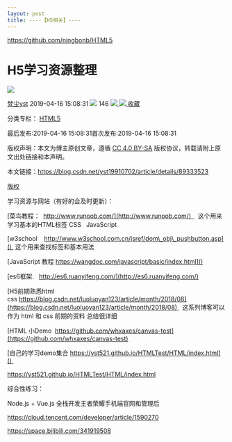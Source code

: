 ```yaml
---
layout: post
title: ----【H5相关】----
---
```


https://github.com/ningbonb/HTML5

# H5学习资源整理

![](https://csdnimg.cn/release/blogv2/dist/pc/img/original.png)

[梵尘yst](https://blog.csdn.net/yst19910702) 2019-04-16 15:08:31 ![](https://csdnimg.cn/release/blogv2/dist/pc/img/articleReadEyes.png) 146 [![](https://csdnimg.cn/release/blogv2/dist/pc/img/tobarCollect.png) ![](https://csdnimg.cn/release/blogv2/dist/pc/img/tobarCollectionActive.png) 收藏](null) 

分类专栏： [HTML5](https://blog.csdn.net/yst19910702/category_8864326.html)

最后发布:2019-04-16 15:08:31首次发布:2019-04-16 15:08:31

版权声明：本文为博主原创文章，遵循 [CC 4.0 BY-SA](http://creativecommons.org/licenses/by-sa/4.0/) 版权协议，转载请附上原文出处链接和本声明。

本文链接：<https://blog.csdn.net/yst19910702/article/details/89333523>

[版权](null)

学习资源与网站（有好的会及时更新）：

[菜鸟教程：  http://www.runoob.com/](http://www.runoob.com/)    这个用来学习基本的HTML标签 CSS   JavaScript

[w3school    http://www.w3school.com.cn/jsref/dom\_obj\_pushbutton.asp]()  这个用来查找标签和基本用法

[JavaScript 教程 https://wangdoc.com/javascript/basic/index.html]()

[es6框架.   http://es6.ruanyifeng.com/](http://es6.ruanyifeng.com/)

[H5前期熟悉html css https://blog.csdn.net/luoluoyan123/article/month/2018/08](https://blog.csdn.net/luoluoyan123/article/month/2018/08)   这系列博客可以作为 html 和 css 前期的资料 总结很详细

[HTML 小Demo  https://github.com/whxaxes/canvas-test](https://github.com/whxaxes/canvas-test)

[自己的学习demo集合 https://yst521.github.io/HTMLTest/HTML/index.html]() 

<https://yst521.github.io/HTMLTest/HTML/index.html>

综合性练习：

Node.js + Vue.js 全栈开发王者荣耀手机端官网和管理后

<https://cloud.tencent.com/developer/article/1590270>

<https://space.bilibili.com/341919508>
